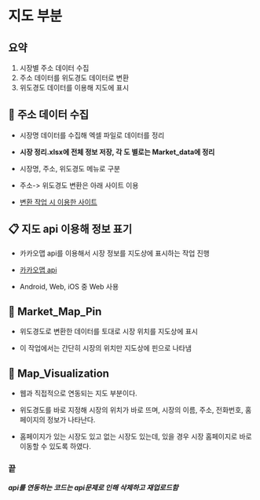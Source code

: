# 지도 부분

## 요약


1. 시장별 주소 데이터 수집
2. 주소 데이터를 위도경도 데이터로 변환
3. 위도경도 데이터를 이용해 지도에 표시


## :satellite: 주소 데이터 수집


- 시장명 데이터를 수집해 엑셀 파일로 데이터를 정리


- **시장 정리.xlsx에 전체 정보 저장, 각 도 별로는 Market_data에 정리**


- 시장명, 주소, 위도경도 메뉴로 구분



- 주소-> 위도경도 변환은 아래 사이트 이용


- [변환 작업 시 이용한 사이트](https://deveapp.com/map.php)



## :clipboard: 지도 api 이용해 정보 표기


- 카카오맵 api를 이용해서 시장 정보를 지도상에 표시하는 작업 진행


- [카카오맵 api](https://apis.map.kakao.com/) 


- Android, Web, iOS 중 Web 사용



## :pushpin: Market_Map_Pin


- 위도경도로 변환한 데이터를 토대로 시장 위치를 지도상에 표시


- 이 작업에서는 간단히 시장의 위치만 지도상에 핀으로 나타냄




## :fork_and_knife: Map_Visualization


- 웹과 직접적으로 연동되는 지도 부분이다.


- 위도경도를 바로 지정해 시장의 위치가 바로 뜨며, 시장의 이름, 주소, 전화번호, 홈페이지의 정보가 나타난다.


- 홈페이지가 있는 시장도 있고 없는 시장도 있는데, 있을 경우 시장 홈페이지로 바로 이동할 수 있도록 하였다.





### 끝

***api를 연동하는 코드는 api문제로 인해 삭제하고 재업로드함***



